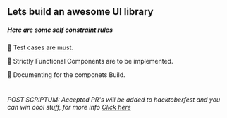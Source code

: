 # 
## Lets build an awesome UI library 
##### Here are some self constraint rules
🥇 Test cases are must.

🥈 Strictly Functional Components are to be implemented.

🥉 Documenting for the componets Build.

#

###### POST SCRIPTUM: Accepted PR's will be added to hacktoberfest and you can win cool stuff, for more info [Click here]("https://hacktoberfest.digitalocean.com/details#rules")